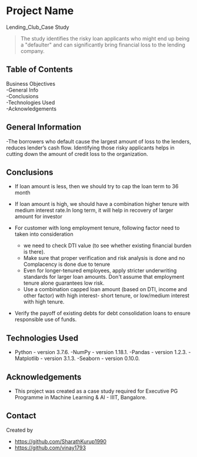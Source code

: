 # Project Name
Lending_Club_Case Study
> The study identifies the risky loan applicants who might end up being a "defaulter" and can significantly bring financial loss to the lending company.


## Table of Contents
Business Objectives\
-General Info\
-Conclusions\
-Technologies Used\
-Acknowledgements



<!-- You can include any other section that is pertinent to your problem -->

## General Information
-The borrowers who default cause the largest amount of loss to the lenders, reduces lender’s cash flow. Identifying those risky applicants helps in cutting down the amount of credit loss to the organization. 




## Conclusions
- If loan amount is less, then we should try to cap the loan term to 36 month
- If loan amount is high, we should have a combination higher tenure with medium interest rate.In long term, it will help in recovery of larger amount for investor
- For customer with long employment tenure, following factor need to taken into consideration
     - we need to check DTI value (to see whether existing financial burden is there).
     - Make sure that proper verification and risk analysis is done and no Complacency is done due to tenure
     - Even for longer-tenured employees, apply stricter underwriting standards for larger loan amounts. Don't assume that employment tenure alone guarantees low risk.
     - Use a combination capped loan amount (based on DTI, income and other factor) with high interest- short tenure, or low/medium interest with high tenure.
       
- Verify the payoff of existing debts for debt consolidation loans to ensure responsible use of funds.


## Technologies Used
- Python - version 3.7.6.
-NumPy - version 1.18.1.
-Pandas - version 1.2.3.
-Matplotlib - version 3.1.3.
-Seaborn - version 0.10.0.


## Acknowledgements

- This project was created as a case study required for Executive PG Programme in Machine Learning & AI - IIIT, Bangalore.


## Contact
Created by 
- https://github.com/SharathKurup1990
- https://github.com/vinay1793
 

